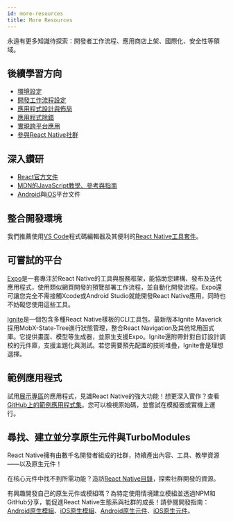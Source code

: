 ```yaml
---
id: more-resources
title: More Resources
---
```


永遠有更多知識待探索：開發者工作流程、應用商店上架、國際化、安全性等領域。

## 後續學習方向

- [環境設定](environment-setup)
- [開發工作流程設定](running-on-device)
- [應用程式設計與佈局](flexbox)
- [應用程式除錯](debugging)
- [實現跨平台應用](platform-specific-code)
- [參與React Native社群](/community/overview)

## 深入鑽研

- [React官方文件](https://reactjs.org/docs/hello-world.html)
- [MDN的JavaScript教學、參考與指南](https://developer.mozilla.org/en-US/docs/Web/JavaScript)
- [Android](https://developer.android.com/docs)與[iOS](https://developer.apple.com/documentation/uikit)平台文件

## 整合開發環境

我們推薦使用[VS Code](https://code.visualstudio.com/)程式碼編輯器及其便利的[React Native工具套件](https://marketplace.visualstudio.com/items?itemName=msjsdiag.vscode-react-native)。

## 可嘗試的平台

[Expo](https://docs.expo.dev/)是一套專注於React Native的工具與服務框架，能協助您建構、發布及迭代應用程式，使用類似網頁開發的預覽部署工作流程，並自動化開發流程。Expo還可讓您完全不需接觸Xcode或Android Studio就能開發React Native應用，同時也不妨礙您使用這些工具。

[Ignite](https://github.com/infinitered/ignite)是一個包含多種React Native樣板的CLI工具包。最新版本Ignite Maverick採用MobX-State-Tree進行狀態管理，整合React Navigation及其他常用函式庫。它提供畫面、模型等生成器，並原生支援Expo。Ignite還附帶針對自訂設計調校的元件庫，支援主題化與測試。若您需要預先配置的技術堆疊，Ignite會是理想選擇。

## 範例應用程式

試用[展示專區](https://reactnative.dev/showcase)的應用程式，見識React Native的強大功能！想更深入實作？查看[GitHub上的範例應用程式集](https://github.com/ReactNativeNews/React-Native-Apps)。您可以檢視原始碼，並嘗試在模擬器或實機上運行。

## 尋找、建立並分享原生元件與TurboModules

React Native擁有由數千名開發者組成的社群，持續產出內容、工具、教學資源——以及原生元件！

在核心元件中找不到所需功能？造訪[React Native目錄](https://reactnative.directory)，探索社群開發的資源。

有興趣開發自己的原生元件或模組嗎？為特定使用情境建立模組並透過NPM和GitHub分享，能促進React Native生態系與社群的成長！請參閱開發指南：[Android原生模組](native-modules-android.md)、[iOS原生模組](native-modules-ios.md)、[Android原生元件](native-components-android.md)、[iOS原生元件](native-components-ios.md)。